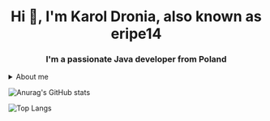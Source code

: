 <h1 align="center">Hi 👋, I'm Karol Dronia, also known as eripe14</h1>
<h3 align="center">I'm a passionate Java developer from Poland</h3>

<details>
  <summary>About me</summary>
  - 🤝 I am a member of the EternalCode organization, which focuses on developing open-source projects. [Google](https://www.google.com)

  - 🔭 I’m currently learning **Java**

  - 📫 How to reach me **Discord -> eripe14#6990**

  - ⚡ Fun fact **I absolutely love dogs**
</details>

![Anurag's GitHub stats](https://github-readme-stats.vercel.app/api?username=eripe14&count_private=true&show_icons=true&theme=dracula)

![Top Langs](https://github-readme-stats.vercel.app/api/top-langs/?username=eripe14&layout=compact&theme=dracula)
